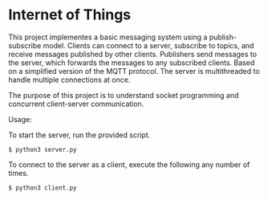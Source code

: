 # Internet of Things

This project implementes a basic messaging system using a publish-subscribe model. Clients can connect to a server, subscribe to topics, and receive messages published by
other clients. Publishers send messages to the server, which forwards the messages to any subscribed clients. Based on a simplified version of the MQTT protocol. The server
is multithreaded to handle multiple connections at once.

The purpose of this project is to understand socket programming and concurrent client-server communication.

Usage:

To start the server, run the provided script.
```
$ python3 server.py
```

To connect to the server as a client, execute the following any number of times.
```
$ python3 client.py
```